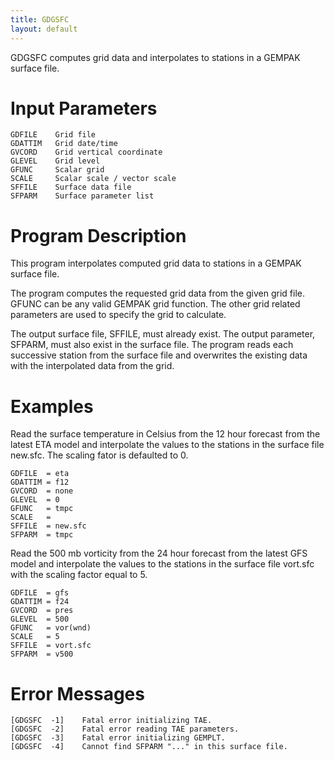 ```yaml
---
title: GDGSFC
layout: default
---
```


GDGSFC computes grid data and interpolates to stations in a
GEMPAK surface file.

# Input Parameters
 
	GDFILE    Grid file
	GDATTIM   Grid date/time
	GVCORD    Grid vertical coordinate
	GLEVEL    Grid level
	GFUNC     Scalar grid
	SCALE     Scalar scale / vector scale
	SFFILE    Surface data file
	SFPARM    Surface parameter list
 
 

# Program Description
 
This program interpolates computed grid data to stations
in a GEMPAK surface file.

The program computes the requested grid data from the given
grid file.  GFUNC can be any valid GEMPAK grid function.  The
other grid related parameters are used to specify the grid
to calculate.

The output surface file, SFFILE, must already exist.  The
output parameter, SFPARM, must also exist in the surface file.
The program reads each successive station from the surface file
and overwrites the existing data with the interpolated data from
the grid.


# Examples
 
Read the surface temperature in Celsius from the 12 hour
   forecast from the latest ETA model and interpolate the
   values to the stations in the surface file new.sfc. The
   scaling fator is defaulted to 0.

    GDFILE  = eta
    GDATTIM = f12
    GVCORD  = none
    GLEVEL  = 0
    GFUNC   = tmpc
    SCALE   =
    SFFILE  = new.sfc
    SFPARM  = tmpc


Read the 500 mb vorticity from the 24 hour forecast from the
   latest GFS model and interpolate the values to the stations
   in the surface file vort.sfc with the scaling factor equal
   to 5.

    GDFILE  = gfs
    GDATTIM = f24
    GVCORD  = pres
    GLEVEL  = 500
    GFUNC   = vor(wnd)
    SCALE   = 5
    SFFILE  = vort.sfc
    SFPARM  = v500


# Error Messages
 
	[GDGSFC  -1]    Fatal error initializing TAE.
	[GDGSFC  -2]    Fatal error reading TAE parameters.
	[GDGSFC  -3]    Fatal error initializing GEMPLT.
	[GDGSFC  -4]    Cannot find SFPARM "..." in this surface file.
